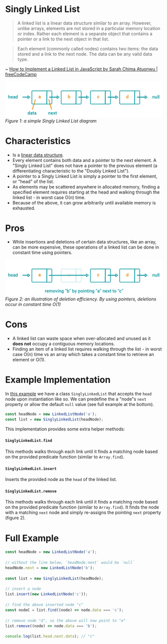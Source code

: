 # Singly Linked List

> A linked list is a linear data structure similar to an array. However, unlike arrays, elements are not stored in a particular memory location or index. Rather each element is a separate object that contains a pointer or a link to the next object in that list.

> Each element (commonly called nodes) contains two items: the data stored and a link to the next node. The data can be any valid data type.

~ [How to Implement a Linked List in JavaScript by Sarah Chima Atuonwu | freeCodeCamp](https://www.freecodecamp.org/news/implementing-a-linked-list-in-javascript/)

<img src="./singly-linked-list.png" alt="Singly Linked List" width="800" />
<em>Figure 1: a simple Singly Linked List diagram</em>

# Characteristics

- Is a [linear data structure](https://www.geeksforgeeks.org/overview-of-data-structures-set-1-linear-data-structures/).
- Every element contains both data and a pointer to the next element. A "Singly Linked List" does not have a pointer to the previous element (a differentiating characteristic to the "Doubly Linked List").
- A pointer to a Singly Linked List is simply a pointer to the first element, or "head" of the list.
- As elements may be scattered anywhere in allocated memory, finding a specified element requires starting at the head and walking through the linked list - in worst case O(*n*) time.
- Because of the above, it can grow arbitrarily until available memory is exhausted.

# Pros

- While insertions and deletions of certain data structures, like an array, can be more expensive, these operations of a linked list can be done in constant time using pointers.

<img src="./singly-linked-list-node-removal.png" alt="Singly Linked List node removal" width="800" />
<em>Figure 2: an illustration of deletion efficiency. By using pointers, deletions occur in constant time O(1)</em>

# Cons

- A linked list can waste space when over-allocated and unused as it **does not** occupy a contiguous memory locations.
- Finding an item of a linked list requires walking through the list - in worst case O(*n*) time vs an array which takes a constant time to retrieve an element or O(1).

# Example Implementation

In [this example](./index.ts) we have a class `SinglyLinkedList` that accepts the `head` node upon instantiation like so. We can predefine the a "node"s `next` property or allow the default `null` value (see full example at the bottom).

```typescript
const headNode = new LinkedListNode('a');
const list = new SinglyLinkedList(headNode);
```

This implementation provides some extra helper methods:

#### `SinglyLinkedList.find`

This methods walks through each link until it finds a matching node based on the provided predicate function (similar to `Array.find`).

#### `SinglyLinkedList.insert`

Inserts the provided node as the `head` of the linked list.

#### `SinglyLinkedList.remove`

This methods walks through each link until it finds a matching node based on the provided predicate function (similar to `Array.find`). It finds the node with a matching `next` node and simply re-assigns the pointing `next` property (figure 2).

# Full Example

```typescript
const headNode = new LinkedListNode('a');

// without the line below, `headNode.next` would be `null`
headNode.next = new LinkedListNode('b');

const list = new SinglyLinkedList(headNode);

// insert a node
list.insert(new LinkedListNode('c'));

// find the above inserted node "c"
const nodeC = list.find((node) => node.data === 'c');

// remove node "d", so the above will now point to "e"
list.remove((node) => node.data === 'b');

console.log(list.head.next.data); // "c"
```
